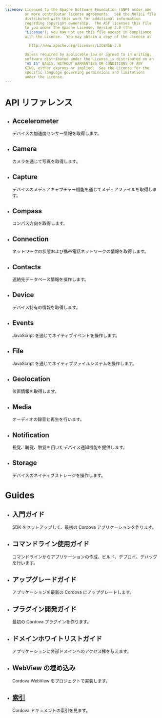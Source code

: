 ```yaml
---
license: Licensed to the Apache Software Foundation (ASF) under one
         or more contributor license agreements.  See the NOTICE file
         distributed with this work for additional information
         regarding copyright ownership.  The ASF licenses this file
         to you under the Apache License, Version 2.0 (the
         "License"); you may not use this file except in compliance
         with the License.  You may obtain a copy of the License at

           http://www.apache.org/licenses/LICENSE-2.0

         Unless required by applicable law or agreed to in writing,
         software distributed under the License is distributed on an
         "AS IS" BASIS, WITHOUT WARRANTIES OR CONDITIONS OF ANY
         KIND, either express or implied.  See the License for the
         specific language governing permissions and limitations
         under the License.
---
```


<div id="home">
    <h1>API リファレンス</h1>
    <ul>
        <li>
            <h2>Accelerometer</h2>
            <span>デバイスの加速度センサー情報を取得します。</span>
        </li>
        <li>
            <h2>Camera</h2>
            <span>カメラを通じて写真を取得します。</span>
        </li>
        <li>
            <h2>Capture</h2>
            <span>デバイスのメディアキャプチャー機能を通じてメディアファイルを取得します。</span>
        </li>
        <li>
            <h2>Compass</h2>
            <span>コンパス方向を取得します。</span>
        </li>
        <li>
            <h2>Connection</h2>
            <span>ネットワークの状態および携帯電話ネットワークの情報を取得します。</span>
        </li>
        <li>
            <h2>Contacts</h2>
            <span>連絡先データベース情報を操作します。</span>
        </li>
        <li>
            <h2>Device</h2>
            <span>デバイス特有の情報を取得します。</span>
        </li>
        <li>
            <h2>Events</h2>
            <span>JavaScript を通じてネイティブイベントを操作します。</span>
        </li>
        <li>
            <h2>File</h2>
            <span>JavaScript を通じてネイティブファイルシステムを操作します。</span>
        </li>
        <li>
            <h2>Geolocation</h2>
            <span>位置情報を取得します。</span>
        </li>
        <li>
            <h2>Media</h2>
            <span>オーディオの録音と再生を行います。</span>
        </li>
        <li>
            <h2>Notification</h2>
            <span>視覚、聴覚、触覚を用いたデバイス通知機能を提供します。</span>
        </li>
        <li>
            <h2>Storage</h2>
            <span>デバイスのネイティブストレージを操作します。</span>
        </li>
    </ul>
    <h1>Guides</h1>
    <ul>
        <li>
            <h2>入門ガイド</h2>
            <span>SDK をセットアップして、最初の Cordova アプリケーションを作ります。</span>
        </li>
        <li>
            <h2>コマンドライン使用ガイド</h2>
            <span>コマンドラインからアプリケーションの作成、ビルド、デプロイ、デバッグを行います。</span>
        </li>
        <li>
            <h2>アップグレードガイド</h2>
            <span>アプリケーションを最新の Cordova にアップグレードします。</span>
        </li>
        <li>
            <h2>プラグイン開発ガイド</h2>
            <span>最初の Cordova プラグインを作ります。</span>
        </li>
        <li>
            <h2>ドメインホワイトリストガイド</h2>
            <span>アプリケーションに外部ドメインへのアクセス権を与えます。</span>
        </li>
        <li>
            <h2>WebView の埋め込み</h2>
            <span>Cordova WebView をプロジェクトで実装します。</span>
        </li>
        <li>
            <h2><a href="_index.html">索引</a></h2>
            <span>Cordova ドキュメントの索引を見ます。</span>
        </li>
    </ul>
</div>
